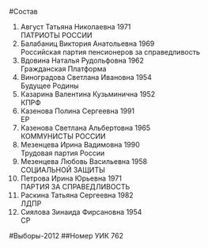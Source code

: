 #Состав
1. Август Татьяна Николаевна 1971   
    ПАТРИОТЫ РОССИИ
2. Балабаниц Виктория Анатольевна 1969   
    Российская партия пенсионеров за справедливость
3. Вдовина Наталья Рудольфовна 1962   
    Гражданская Платформа
4. Виноградова Светлана Ивановна 1954   
    Будущее Родины
5. Казарина Валентина Кузьминична 1952   
    КПРФ
6. Казенова Полина Сергеевна 1991   
    ЕР
7. Казенова Светлана Альбертовна 1965   
    КОММУНИСТЫ РОССИИ
8. Мезенцева Ирина Вадимовна 1990   
    Трудовая партия России
9. Мезенцева Любовь Васильевна 1958   
    СОЦИАЛЬНОЙ ЗАЩИТЫ
10. Петрова Ирина Юрьевна 1971   
    ПАРТИЯ ЗА СПРАВЕДЛИВОСТЬ
11. Раскина Татьяна Сергеевна 1982   
    ЛДПР
12. Сиялова Зинаида Фирсановна 1954   
    СР

#Выборы-2012
##Номер УИК
762